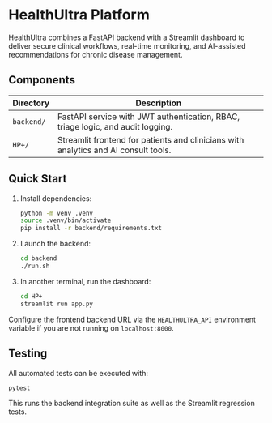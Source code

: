 # HealthUltra Platform

HealthUltra combines a FastAPI backend with a Streamlit dashboard to deliver secure clinical workflows, real-time monitoring, and AI-assisted recommendations for chronic disease management.

## Components

| Directory | Description |
| --------- | ----------- |
| `backend/` | FastAPI service with JWT authentication, RBAC, triage logic, and audit logging. |
| `HP+/` | Streamlit frontend for patients and clinicians with analytics and AI consult tools. |

## Quick Start

1. Install dependencies:
   ```bash
   python -m venv .venv
   source .venv/bin/activate
   pip install -r backend/requirements.txt
   ```
2. Launch the backend:
   ```bash
   cd backend
   ./run.sh
   ```
3. In another terminal, run the dashboard:
   ```bash
   cd HP+
   streamlit run app.py
   ```

Configure the frontend backend URL via the `HEALTHULTRA_API` environment variable if you are not running on `localhost:8000`.

## Testing

All automated tests can be executed with:

```bash
pytest
```

This runs the backend integration suite as well as the Streamlit regression tests.
